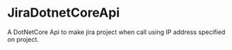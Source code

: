 # JiraDotnetCoreApi
A DotNetCore Api to make jira project when call using IP address specified on project.
